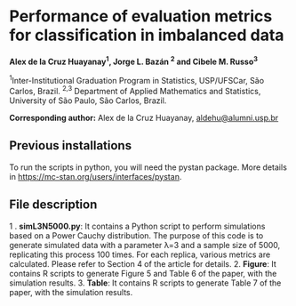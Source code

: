 # Performance of evaluation metrics for classification in imbalanced data

**Alex de la Cruz Huayanay<sup>1</sup>, Jorge L. Bazán <sup>2</sup> and Cibele M. Russo<sup>3</sup>**

<sup>1</sup>Inter-Institutional Graduation Program in Statistics, USP/UFSCar,
São Carlos, Brazil.
<sup>2,3</sup> Department of Applied Mathematics and Statistics, University of São
Paulo, São Carlos, Brazil.

**Corresponding author:** Alex de la Cruz Huayanay, aldehu@alumni.usp.br

## Previous installations
To run the scripts in python, you will need the pystan package. More details in https://mc-stan.org/users/interfaces/pystan.

## File description

1 . **simL3N5000.py**:
It contains a Python script to perform simulations based on a Power Cauchy distribution. The purpose of this code is to generate simulated data with a parameter λ=3 and a sample size of 5000, replicating this process 100 times. For each replica, various metrics are calculated. Please refer to Section 4 of the article for details.
2. **Figure**: It contains R scripts to generate Figure 5 and Table 6 of the paper, with the simulation results.
3. **Table**: It contains R scripts to generate Table 7 of the paper, with the simulation results.
